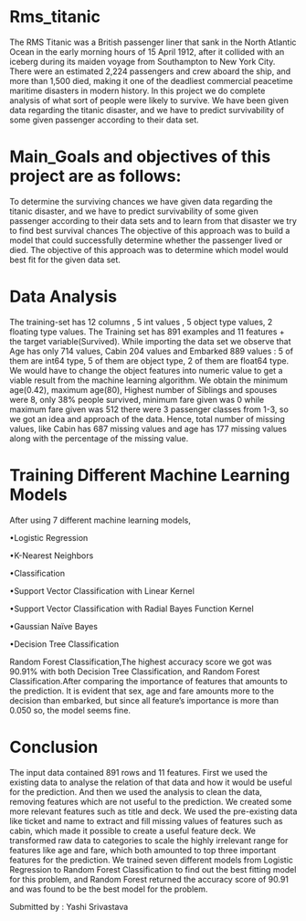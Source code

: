 # Rms_titanic
The RMS Titanic was a British passenger liner that sank in the North Atlantic Ocean in the early morning hours of 15 April 1912, after it collided with an iceberg during its maiden voyage from Southampton to New York City. There were an estimated 2,224 passengers and crew aboard the ship, and more than 1,500 died, making it one of the deadliest commercial peacetime maritime disasters in modern history. 
In this project we do complete analysis of what sort of people were likely to survive.
We have been given data regarding the titanic disaster, and we have to predict survivability of some given passenger according to their data set.
# Main_Goals and  objectives of this project are as follows: 
To determine the surviving chances  we have given data regarding the titanic disaster, and we have to predict survivability of some given passenger according to their data sets and to learn from that disaster we try to find best survival chances 
The objective of this approach was to build a model that could successfully determine whether the passenger lived or died.
The objective of this approach was to determine which model would best fit for the given data set.
# Data  Analysis
The training-set has 12 columns , 5 int values ,  5 object type values, 2 floating type values.
The Training set has 891 examples and 11 features + the target variable(Survived).
While importing the data set we observe that Age has only 714 values, Cabin 204 values and Embarked 889 values :
5 of them are int64 type,
5 of them are object type,
2 of them are float64 type.
We would have to change the object features into numeric value to get a viable result from the machine learning algorithm.
We obtain the minimum age(0.42), maximum age(80), Highest number of Siblings and spouses were 8, only 38% people survived, minimum fare given was 0 while maximum fare given was 512 there were 3 passenger classes from 1-3, so we got an idea and approach of the data.
Hence, total number of missing values, like Cabin has 687 missing values and age has 177 missing values along with the percentage of the missing value.
# Training Different Machine Learning Models
After using 7 different machine learning models, 

•Logistic Regression

•K-Nearest Neighbors

•Classification

•Support Vector Classification with Linear Kernel

•Support Vector Classification with Radial Bayes Function Kernel

•Gaussian Naïve Bayes

•Decision Tree Classification

Random Forest Classification,The highest accuracy score we got was 90.91% with both Decision Tree Classification, and Random Forest Classification.After comparing the importance of features that amounts to the prediction. It is evident that sex, age and fare amounts more to the decision than embarked, but since all feature’s importance is more than 0.050 so, the model seems fine.

# Conclusion

The input data contained 891 rows and 11 features. First we used the existing data to analyse the relation of that data and how it would be useful for the prediction. And then we used the analysis to clean the data, removing features which are not useful to the prediction.
We created some more relevant features such as title and deck. We used the pre-existing data like ticket and name to extract and fill missing values of features such as cabin, which made it possible to create a useful feature deck.
We transformed raw data to categories to scale the highly irrelevant range for features like age and fare, which both amounted to top three important features for the prediction. We trained seven different models from Logistic Regression to Random Forest Classification to find out the best fitting model for this problem, and Random Forest returned the accuracy score of 90.91 and was found to be the best model for the problem.

Submitted by : Yashi Srivastava


